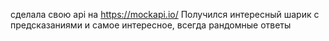 сделала свою api на https://mockapi.io/
Получился интересный шарик с предсказаниями и самое интересное, всегда рандомные ответы
